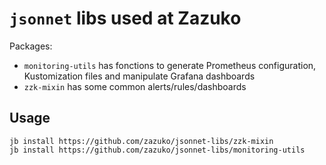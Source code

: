 # `jsonnet` libs used at Zazuko

Packages:

- `monitoring-utils` has fonctions to generate Prometheus configuration, Kustomization files and manipulate Grafana dashboards
- `zzk-mixin` has some common alerts/rules/dashboards

## Usage

```
jb install https://github.com/zazuko/jsonnet-libs/zzk-mixin
jb install https://github.com/zazuko/jsonnet-libs/monitoring-utils
```
